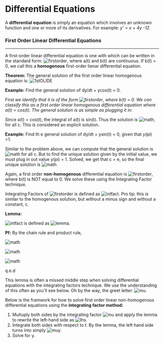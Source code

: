 # Differential Equations


A **differential equation** is simply an equation which involves an unknown function and one or more of its derivatives. For example: *y' = x + 4y -12*.

### First Order Linear Differential Equations
---------------------------------------------

A first-order linear differential equation is one with which can be written in the standard form: ![firstorder](https://latex.codecogs.com/gif.latex?\frac{dy}{dt}&space;&plus;a(t)y&space;=&space;b(t)), where a(t) and b(t) are continuous. If b(t) = 0, we call this a **homogenous** first-order lienar differential equation.

**Theorem:** The general solution of the first order linear homogenous equation is:  ![1stOLIDE](https://latex.codecogs.com/gif.latex?y&space;=&space;ce^{-\int&space;a(t)dt})

**Example:** Find the general solution of dy/dt + ycos(t) = 0.

*First we identify that it is of the form ![firstorder](https://latex.codecogs.com/gif.latex?\frac{dy}{dt}&space;&plus;a(t)y&space;=&space;b(t)), where b(t) = 0. We can classify this as a first order linear homogenous differential equation where a(t) = cos(t). The general solution is as simple as plugging it in:*

Since a(t) = cos(t), the integral of a(t) is sin(t). Thus the solution is ![math](https://latex.codecogs.com/gif.latex?y&space;=&space;ce^{-sin(t)}), for all c. This is considered an explicit solution.

**Example:** Find th e general solution of dy/dt + ysin(t) = 0, given that y(pi) =1.

Similar to the problem above, we can compute that the general solution is ![math](https://latex.codecogs.com/gif.latex?y&space;=&space;ce^{cos(t)}) for all c. But to find the unique solution given by the initial value, we must plug in out value y(pi) = 1. Solved, we get that c = e, so the final unique solution is ![math](https://latex.codecogs.com/gif.latex?y&space;=&space;ce^{cos(t)+1})



Again, a first order **non-homogenous** differential equation is ![firstorder](https://latex.codecogs.com/gif.latex?\frac{dy}{dt}&space;&plus;a(t)y&space;=&space;b(t)), where b(t) is NOT equal to 0. We solve these using the Integrating Factor technique.

Integrating Factors of ![firstorder](https://latex.codecogs.com/gif.latex?\frac{dy}{dt}&space;&plus;a(t)y&space;=&space;b(t)) is defined as ![intfact](https://latex.codecogs.com/gif.latex?\mu&space;=&space;e^{\int&space;a(t)&space;dt}). Pro tip: this is similar to the homogenous solution, but without a minus sign and without a constant, c.

**Lemma:** 

![intfact](https://latex.codecogs.com/gif.latex?\frac{dy}{dt}&space;&plus;a(t)y&space;=&space;b(t)) is defined as ![lemma](https://latex.codecogs.com/gif.latex?\frac{d(\mu&space;y)}{dt}&space;=&space;\frac{dy}{dt}&space;\mu&space;&plus;&space;a(t)y\mu).

 **Pf:** By the chain rule and product rule,
 
![math](https://latex.codecogs.com/gif.latex?\frac{d(\mu&space;y)}{dt}&space;=&space;\frac{d\mu}{dt}&space;y&space;&plus;&space;\mu&space;\frac{dy}{dt})

![math](https://latex.codecogs.com/gif.latex?\frac{d(\mu&space;y)}{dt}&space;=&space;e^{\int&space;a(t)}&space;(\int&space;a(t)dt&space;)'y&space;&plus;&space;\mu&space;\frac{dy}{dt})

![math](https://latex.codecogs.com/gif.latex?\frac{d(\mu&space;y)}{dt}&space;=&space;\mu&space;a(t)y&space;&plus;&space;\mu&space;\frac{dy}{dt})


q.e.d

This lemma is often a missed middle step when solving differential equations with the integrating factors technique. We use the understanding of this often as you'll see below. Oh by the way, the greet letter: ![mu](https://latex.codecogs.com/gif.latex?\mu).


Below is the framwork for how to solve first order linear non-homogenous differential equations using the **integrating factor method:**

1. Multuply both sides by the integrating factor ![mu](https://latex.codecogs.com/gif.latex?\mu) and apply the lemma to rewrite the left-hand side as ![lhs](https://latex.codecogs.com/gif.latex?\frac{d(\mu&space;y)}{dy}).
2. Integrate both sides with respect to t. By the lemma, the left hand side turns into simply ![mu](https://latex.codecogs.com/gif.latex?\mu)y.
3. Solve for y. 


